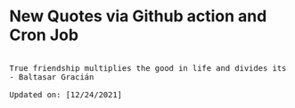 # New Quotes via Github action and Cron Job

<pre>
<!-- #quote -->
True friendship multiplies the good in life and divides its evils. Strive to have friends, for life without friends is like life on a desert island... to find one real friend in a lifetime is good fortune; to keep him is a blessing.
- Baltasar Gracián

Updated on: [12/24/2021]
<!-- #quoteEnd -->
</pre>
